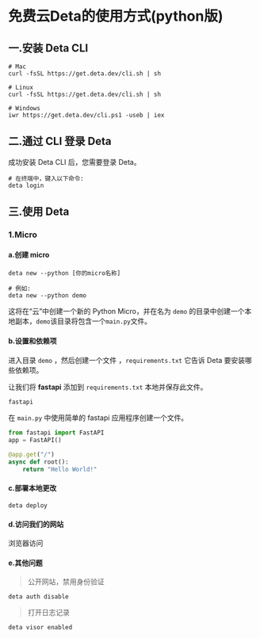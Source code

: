 # 免费云Deta的使用方式(python版)



## 一.安装 Deta CLI

```shell
# Mac
curl -fsSL https://get.deta.dev/cli.sh | sh

# Linux
curl -fsSL https://get.deta.dev/cli.sh | sh

# Windows
iwr https://get.deta.dev/cli.ps1 -useb | iex

```



## 二.通过 CLI 登录 Deta

成功安装 Deta CLI 后，您需要登录 Deta。

```shell
# 在终端中，键入以下命令: 
deta login
```



## 三.使用 Deta



### 1.Micro



#### a.创建 micro

```shell
deta new --python [你的micro名称]

# 例如: 
deta new --python demo
```

这将在“云”中创建一个新的 Python Micro，并在名为 `demo` 的目录中创建一个本地副本，`demo`该目录将包含一个`main.py`文件。



#### b.设置和依赖项

进入目录 `demo` ，然后创建一个文件 ，`requirements.txt` 它告诉 Deta 要安装哪些依赖项。

让我们将 **fastapi** 添加到 `requirements.txt` 本地并保存此文件。

```tex
fastapi
```


在 `main.py` 中使用简单的 fastapi 应用程序创建一个文件。

```python
from fastapi import FastAPI
app = FastAPI()

@app.get("/")
async def root():    
    return "Hello World!"
```



#### c.部署本地更改

```shell
deta deploy
```



#### d.访问我们的网站

浏览器访问



#### e.其他问题



> 公开网站，禁用身份验证

```shell
deta auth disable
```



> 打开日志记录

```
deta visor enabled
```

